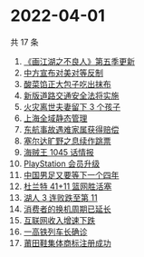 # 2022-04-01

共 17 条

<!-- BEGIN ZHIHUSEARCH -->
<!-- 最后更新时间 Fri Apr 01 2022 03:10:37 GMT+0800 (China Standard Time) -->
1. [《画江湖之不良人》第五季更新](https://www.zhihu.com/search?q=画江湖之不良人)
1. [中方宣布对美对等反制](https://www.zhihu.com/search?q=中方宣布对美对等反制)
1. [酸菜馅正大包子吃出抹布](https://www.zhihu.com/search?q=正大包子)
1. [新版道路交通安全法将实施](https://www.zhihu.com/search?q=道路交通安全法)
1. [火灾离世夫妻留下 3 个孩子](https://www.zhihu.com/search?q=南京火灾夫妻)
1. [上海全域静态管理](https://www.zhihu.com/search?q=上海全域静态管理)
1. [东航事故遇难家属获得赔偿](https://www.zhihu.com/search?q=东航飞行事故遇难家属)
1. [塞尔达旷野之息续作跳票](https://www.zhihu.com/search?q=塞尔达旷野之息)
1. [海贼王 1045 话情报](https://www.zhihu.com/search?q=海贼王)
1. [PlayStation 会员升级](https://www.zhihu.com/search?q=PlayStation)
1. [中国男足又要等下一个四年](https://www.zhihu.com/search?q=中国男足)
1. [杜兰特 41+11 篮网胜活塞](https://www.zhihu.com/search?q=篮网)
1. [湖人 3 连败跌至第 11](https://www.zhihu.com/search?q=湖人)
1. [消费者的换机周期已延长](https://www.zhihu.com/search?q=换机)
1. [互联网收入增速下跌](https://www.zhihu.com/search?q=互联网收入)
1. [一高铁列车长确诊](https://www.zhihu.com/search?q=高铁列车长确诊)
1. [莆田鞋集体商标注册成功](https://www.zhihu.com/search?q=莆田鞋)
<!-- END ZHIHUSEARCH -->
